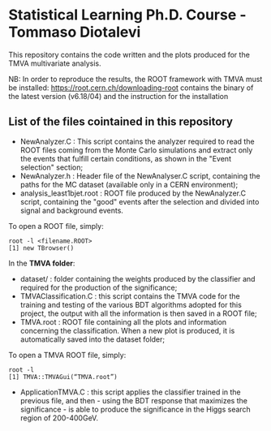 # Statistical Learning Ph.D. Course - Tommaso Diotalevi

This repository contains the code written and the plots produced for the TMVA multivariate analysis.

NB: In order to reproduce the results, the ROOT framework with TMVA must be installed: https://root.cern.ch/downloading-root contains the binary of the latest version (v6.18/04) and the instruction for the installation

## List of the files cointained in this repository

* NewAnalyzer.C : This script contains the analyzer required to read the ROOT files coming from the Monte Carlo simulations and extract only the events that fulfill certain conditions, as shown in the "Event selection" section;
* NewAnalyzer.h : Header file of the NewAnalyser.C script, containing the paths for the MC dataset (available only in a CERN environment);
* analysis_least1bjet.root : ROOT file produced by the NewAnalyzer.C script, containing the "good" events after the selection and divided into signal and background events.

To open a ROOT file, simply:
```
root -l <filename.ROOT>
[1] new TBrowser() 
```
In the **TMVA folder**:

* dataset/ : folder containing the weights produced by the classifier and required for the production of the significance;
* TMVAClassification.C : this script contains the TMVA code for the training and testing of the various BDT algorithms adopted for this project, the output with all the information is then saved in a ROOT file;
* TMVA.root : ROOT file containing all the plots and information concerning the classification. When a new plot is produced, it is automatically saved into the dataset folder;

To open a TMVA ROOT file, simply:

```
root -l 
[1] TMVA::TMVAGui(“TMVA.root”)
```

* ApplicationTMVA.C : this script applies the classifier trained in the previous file, and then - using the BDT response that maximizes the significance - is able to produce the significance in the Higgs search region of 200-400GeV.
